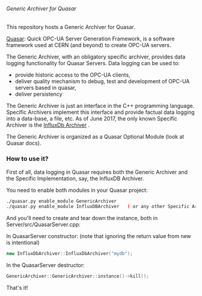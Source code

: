 ###### Generic Archiver for Quasar ######

This repository hosts a Generic Archiver for Quasar.

[Quasar](https://github.com/quasar-team/quasar): Quick OPC-UA Server Generation Framework, is a software framework used at CERN (and beyond) to create OPC-UA servers.

The Generic Archiver, with an obligatory specific archiver, provides data logging functionality for Quasar Servers. Data logging can be used to:

* provide historic access to the OPC-UA clients,
* deliver quality mechanism to debug, test and development of OPC-UA servers based in quasar,
* deliver persistency

The Generic Archiver is just an interface in the C++ programming language. Specific Archivers implement this interface and provide factual data logging into a data-base, a file, etc. As of June 2017, the only known Specific Archiver is the [InfluxDb Archiver](https://github.com/quasar-team/InfluxDbArchiver) .

The Generic Archiver is organized as a Quasar Optional Module (look at Quasar docs).
 
### How to use it? ###

First of all, data logging in Quasar requires both the Generic Archiver and the Specific Implementation, say, the InfluxDB Archiver.

You need to enable both modules in your Quasar project:

```bash
./quasar.py enable_module GenericArchiver
./quasar.py enable_module InfluxDBArchiver   ( or any other Specific Archiver)
```

And you'll need to create and tear down the instance, both in Server/src/QuasarServer.cpp:

In QuasarServer constructor: (note that ignoring the return value from new is intentional)

```c++
new InfluxDbArchiver::InfluxDbArchiver("mydb");
```

In the QuasarServer destructor:

```c++
GenericArchiver::GenericArchiver::instance()->kill();
```

That's it! 

